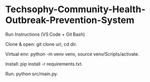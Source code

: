 # Techsophy-Community-Health-Outbreak-Prevention-System

Run Instructions (VS Code + Git Bash)

Clone & open: 
git clone url,
cd dir.


Virtual env: 
python -m venv venv,
source venv/Scripts/activate.


Install:
pip install -r requirements.txt.


Run:
python src/main.py.
